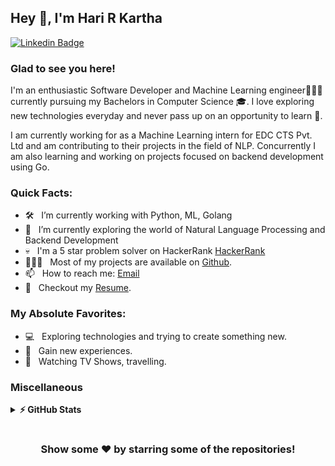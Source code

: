## Hey 👋, I'm Hari R Kartha

[![Linkedin Badge](https://img.shields.io/badge/LinkedIn-0077B5?style=for-the-badge&logo=linkedin&logoColor=white)](https://linkedin.com/in/hari-r-kartha)

### Glad to see you here! &nbsp; 

I'm an enthusiastic Software Developer and Machine Learning engineer👨🏻‍💻 currently pursuing my Bachelors in Computer Science 🎓. I love exploring new technologies everyday and never pass up on an opportunity to learn 📱. 

I am currently working for as a Machine Learning intern for EDC CTS Pvt. Ltd and am contributing to their projects in the field of NLP. 
Concurrently I am also learning and working on projects focused on backend development using Go.

### Quick Facts:

- 🛠 &nbsp; I’m currently working with Python, ML, Golang
- 🚀 &nbsp; I’m currently exploring the world of Natural Language Processing and Backend Development
- 💀 &nbsp; I'm a 5 star problem solver on HackerRank [HackerRank](https://www.hackerrank.com/karthahari2002)
- 👨🏻‍💻 &nbsp; Most of my projects are available on [Github](https://github.com/harikartha02).
- 📫 &nbsp; How to reach me: [Email](mailto:karthahari02@gmail.com)
- 📝 &nbsp; Checkout my [Resume](https://drive.google.com/file/d/146UZmgfEDcd2Ts7v3A6stW7oQfLqr9-j/view?usp=sharing).

### My Absolute Favorites:

- 💻 &nbsp; Exploring technologies and trying to create something new. 
- 🍕 &nbsp; Gain new experiences.
- 📰 &nbsp; Watching TV Shows, travelling.

<!--
<code><img height="25" src="https://raw.githubusercontent.com/github/explore/80688e429a7d4ef2fca1e82350fe8e3517d3494d/topics/sass/sass.png" alt="sass"></code>
-->

### Miscellaneous

<details>	
  <summary><b>⚡ GitHub Stats</b></summary>

  <br />
  <img height="180em" src="https://github-readme-stats.vercel.app/api/top-langs/?username=harikartha02&exclude_repo=KNN-Image-Classification&show_icons=true&hide_border=true&layout=compact&langs_count=8"/>
</details>


#

<div align="center">

### Show some ❤️ by starring some of the repositories!

</div>
